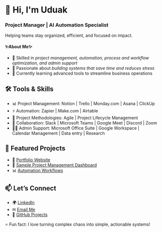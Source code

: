 # 👋 Hi, I'm Uduak  
### Project Manager | AI Automation Specialist  
Helping teams stay organized, efficient, and focused on impact.  


#### ✨About Me✨
- 🔹 Skilled in *project management, automation, process and workflow optimization, and admin support*  
- 🔹 Passionate about *building systems that save time and reduces stress*  
- 🔹 Currently learning advanced tools to streamline business operations 


## 🛠 Tools & Skills
- 📊 Project Management: Notion | Trello | Monday.com | Asana | ClickUp
- ⚡ Automation: Zapier | Make.com | Airtable
- 🤹 Project Methodologies: Agile | Project Lifecycle Management
- 🤝 Collaboration: Slack | Microsoft Teams | Google Meet | Discord | Zoom
- ✍🏽 Admin Support: Microsoft Office Suite | Google Workspace | Calendar Management | Data entry | Research


## 📂 Featured Projects
- 🔗 [Portfolio Website](https://splendid-gecko-7d4.notion.site/uduakudoh-portfolio?source=copy_link)   
- 📑 [Sample Project Management Dashboard](https://airtable.com/appn3kz8iDqpRiZ1v/shrVzVqUQyyVPp8G7)  
- 📊 [Automation Workflows](https://zapier.com/editor/311141956)


## 📫 Let’s Connect
- 🌍 [LinkedIn](www.linkedin.com/in/uduakudoh-projectmanager)  
- ✉ [Email Me](mailto:uduakezekieludoh@gmail.com)  
- 🐙 [GitHub Projects](https://github.com/Ms-Uduak-PM)  



⭐ Fun fact: I love turning complex chaos into simple, actionable systems!
